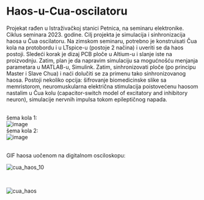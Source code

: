 # Haos-u-Cua-oscilatoru
Projekat rađen u Istraživačkoj stanici Petnica, na seminaru elektronike. Ciklus seminara 2023. godine. 
Cilj projekta je simulacija i sinhronizacija haosa u Čua oscilatoru. Na zimskom seminaru, potrebno je konstruisati Čua kola na protobordu i u LTspice-u (postoje 2 načina) i uveriti se da haos postoji. Sledeći korak je dizaj PCB ploče u Altium-u i slanje iste na proizvodnju. Zatim, plan je da napravim simulaciju sa mogućnošću menjanja parametara u MATLAB-u, Simulink. Zatim, sinhronizovati ploče (po principu Master i Slave Chua) i naći dolučiti se za primenu tako sinhronizovanog haosa. Postoji nekoliko opcija: šifrovanje biomedicinske slike sa memristorom, neuromuskularna električna stimulacija poistovećenu haosom nastalim u Čua kolu (capacitor-switch model of excitatory and inhibitory neuron), simulacije nervnih impulsa tokom epileptičnog napada.

<br>šema kola 1: 
<br>
![image](https://github.com/jovanajanjatovic/Haos-u-Cua-oscilatoru/assets/112614758/719c2451-1889-43fe-b120-76d9445a2498)
<br>šema kola 2: 
<br>
![image](https://github.com/jovanajanjatovic/Haos-u-Cua-oscilatoru/assets/112614758/00af0b39-693f-4411-8c2f-7b293482dc22)

<br>
GIF haosa uočenom na digitalnom osciloskopu:
<br>

![cua_haos_10](https://github.com/jovanajanjatovic/Haos-u-Cua-oscilatoru/assets/112614758/c219bf27-c3d6-48cd-948f-6a3f467e32fd)



<br>

![cua_haos](https://github.com/jovanajanjatovic/Haos-u-Cua-oscilatoru/assets/112614758/89ae54bb-868d-467a-a895-32ad4264c8f9)



